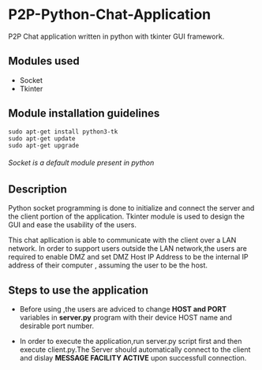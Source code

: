 # P2P-Python-Chat-Application
P2P Chat application written in python with tkinter GUI framework.

## Modules used
- Socket
- Tkinter

## Module installation guidelines
```
sudo apt-get install python3-tk
sudo apt-get update
sudo apt-get upgrade
```
###### Socket is a default module present in python

## Description
Python socket programming is done to initialize and connect the server and the client portion of the application.
Tkinter module is used to design the GUI and ease the usability of the users.

This chat apllication is able to communicate with the client over a LAN network.
In order to support users outside the LAN network,the users are required to enable DMZ and set DMZ Host IP Address to be the internal IP address of their computer , assuming the user to be the host.

## Steps to use the application
- Before using ,the users are adviced to change **HOST and PORT** variables in **server.py** program with their device HOST name and desirable port number.

- In order to execute the application,run server.py script first and then execute client.py.The Server should automatically connect to the client and dislay **MESSAGE FACILITY ACTIVE** upon successfull connection.
